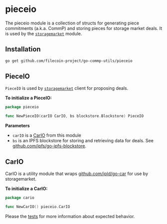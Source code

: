 # pieceio

The pieceio module is a collection of structs for generating piece commitments (a.k.a. CommP) and 
storing pieces for storage market deals. It is used by the 
[`storagemarket`](../storagemarket) module.

## Installation
```bash
go get github.com/filecoin-project/go-commp-utils/pieceio
```

## PieceIO
`PieceIO` is used by [`storagemarket`](../storagemarket) client for proposing deals. 

**To initialize a PieceIO:**
```go
package pieceio

func NewPieceIO(carIO CarIO, bs blockstore.Blockstore) PieceIO
```
**Parameters**
* `carIO` is a [CarIO](#CarIO) from this module
* `bs` is an IPFS blockstore for storing and retrieving data for deals. See
 [github.com/ipfs/go-ipfs-blockstore](github.com/ipfs/go-ipfs-blockstore).

## CarIO
CarIO is a utility module that wraps [github.com/ipld/go-car](https://github.com/ipld/go-car) for use by storagemarket.

**To initialize a CarIO:**
```go
package cario

func NewCarIO() pieceio.CarIO
```

Please the [tests](pieceio_test.go) for more information about expected behavior.